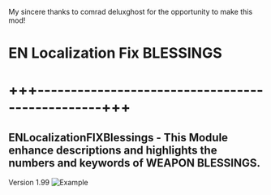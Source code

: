 My sincere thanks to comrad deluxghost for the opportunity to make this mod!

# EN Localization Fix BLESSINGS
# +++------------------------------------------------+++

## ENLocalizationFIXBlessings - This Module enhance descriptions and highlights the numbers and keywords of WEAPON BLESSINGS.
Version 1.99
![Example](https://staticdelivery.nexusmods.com/mods/4943/images/210/210-1703188791-506633930.jpeg)
